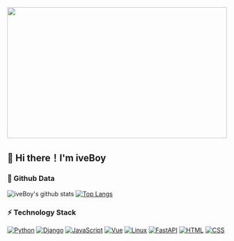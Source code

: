 <img src="https://blog.jianping.fun/github_project_picture/profile.png" height="300px" width="100%">

## 👋 Hi there！I'm iveBoy
### 🔭 Github Data

![iveBoy's github stats](https://github-readme-stats.vercel.app/api?username=ShenJianPing0307&show_icons=true&theme=radical&hide=contribs&line_height=24)  [![Top Langs](https://github-readme-stats.vercel.app/api/top-langs/?username=ShenJianPing0307&layout=compact&theme=cobalt)](https://github.com/ShenJianPing0307/yw_crm.git)
### ⚡ Technology Stack
[![Python](https://img.shields.io/badge/Made%20with-python-orange?style=for-the-badge&logo=python)](https://python.org)
[![Django](https://img.shields.io/badge/Made%20with-django-green?style=for-the-badge&logo=django)](https://www.djangoproject.com/)
[![JavaScript](https://img.shields.io/badge/Made%20with-JavaScript-pink?style=for-the-badge&logo=JavaScript)](https://www.javascript.com/)
[![Vue](https://img.shields.io/badge/Made%20with-Vue-blue?style=for-the-badge&logo=vuedotjs)](https://cn.vuejs.org/)
[![Linux](https://img.shields.io/badge/Made%20with-Linux-gold?style=for-the-badge&logo=linux)](https://www.linux.org/)
[![FastAPI](https://img.shields.io/badge/Made%20with-FastAPI-blueviolet?style=for-the-badge&logo=fastapi)](https://fastapi.tiangolo.com/)
[![HTML](https://img.shields.io/badge/Made%20with-Html-bisque?style=for-the-badge&logo=html5)](https://www.w3.org/html/)
[![CSS](https://img.shields.io/badge/Made%20with-CSS-coral?style=for-the-badge&logo=css3)](https://www.xp.cn/css3/)

<!--
<a href="https://github.com/ShenJianPing0307">
  <img src="https://github-readme-stats.vercel.app/api?username=ShenJianPing0307&show_icons=true&theme=radical&hide=contribs"  />
  </a> 
<a href="https://github.com/ShenJianPing0307">
<img src="https://github-readme-stats.vercel.app/api/top-langs/?username=ShenJianPing0307&layout=compact&theme=cobalt"  />
  </a>
-->
<!--
**ShenJianPing0307/ShenJianPing0307** is a ✨ _special_ ✨ repository because its `README.md` (this file) appears on your GitHub profile.

Here are some ideas to get you started:

- 🔭 I’m currently working on ...
- 🌱 I’m currently learning ...
- 👯 I’m looking to collaborate on ...
- 🤔 I’m looking for help with ...
- 💬 Ask me about ...
- 📫 How to reach me: ...
- 😄 Pronouns: ...
- ⚡ Fun fact: ...
-->
